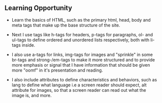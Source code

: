 ## Learning Opportunity
* Learn the basics of HTML, such as the primary html, head, body and meta tags that
make up the base structure of the site.

* Next I use tags like h-tags for headers, p-tags for paragraphs, ol- and ul-tags to
define ordered and unordered lists respectively, both with li-tags inside.

* I also use a-tags for links, img-tags for images and "sprinkle" in some br-tags and strong-/em-tags to make it more structured and to provide more emphasis or signal
that I have information that should be given more "oomf" in it's presentation and
reading.

* I also include attributes to define characteristics and behaviors, such as lang to define what language i.e a screen reader should expect, alt attribute for images, so that a screen reader can read out what the image is, and more.
